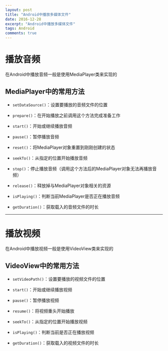 ```yaml
---
layout: post
title: "Android中播放多媒体文件"
date: 2016-12-28
excerpt: "Android中播放多媒体文件"
tags: Android
comments: true
---
```


# 播放音频
在Android中播放音频一般是使用MediaPlayer类来实现的
## MediaPlayer中的常用方法
- `setDataSource()`：设置要播放的音频文件的位置

- `prepare()`：在开始播放之前调用这个方法完成准备工作

- `start()`：开始或继续播放音频

- `pause()`：暂停播放音频

- `reset()`：将MediaPlayer对象重置到刚刚创建的状态

- `seekTo()`：从指定的位置开始播放音频

- `stop()`：停止播放音频（调用这个方法后的MediaPlayer对象无法再播放音频）

- `release()`：释放掉与MediaPlayer对象相关的资源

- `isPlaying()`：判断当前MediaPlayer是否正在播放音频

- `getDuration()`：获取载入的音频文件的时长

***

# 播放视频
在Android中播放视频一般是使用VideoView类来实现的
## VideoView中的常用方法
- `setVideoPath()`：设置要播放的视频文件的位置

- `start()`：开始或继续播放视频

- `pause()`：暂停播放视频

- `resume()`：将视频重头开始播放

- `seekTo()`：从指定的位置开始播放视频

- `isPlaying()`：判断当前是否正在播放视频

- `getDuration()`：获取载入的视频文件的时长